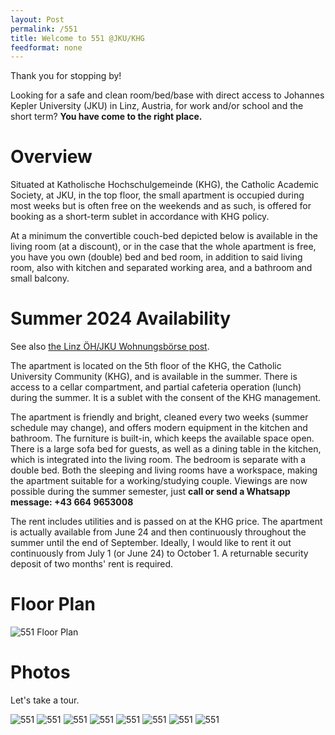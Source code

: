 ```yaml
---
layout: Post
permalink: /551
title: Welcome to 551 @JKU/KHG
feedformat: none
---
```


Thank you for stopping by! 

Looking for a safe and clean room/bed/base with direct access to Johannes Kepler University (JKU) in Linz, Austria, for work and/or school and the short term? **You have come to the right place.**

# Overview #

Situated at Katholische Hochschulgemeinde (KHG), the Catholic Academic Society, at JKU, in the top floor, the small apartment is occupied during most weeks but is often free on the weekends and as such, is offered for booking as a short-term sublet in accordance with KHG policy. 

At a minimum the convertible couch-bed depicted below is available in the living room (at a discount), or in the case that the whole apartment is free, you have you own (double) bed and bed room, in addition to said living room, also with kitchen and separated working area, and a bathroom and small balcony.

# Summer 2024 Availability #

See also  [the Linz ÖH/JKU Wohnungsbörse post](https://oeh.jku.at/wohnungen/zwei-zimmer-wohnung-mit-einbaum%C3%B6beln-zwei-schreibtischen-doppelbett-und-sch%C3%B6ner-k%C3%BCche).

The apartment is located on the 5th floor of the KHG, the Catholic University Community (KHG), and is available in the summer. There is access to a cellar compartment, and partial cafeteria operation (lunch) during the summer. It is a sublet with the consent of the KHG management.

The apartment is friendly and bright, cleaned every two weeks (summer schedule may change), and offers modern equipment in the kitchen and bathroom. The furniture is built-in, which keeps the available space open. There is a large sofa bed for guests, as well as a dining table in the kitchen, which is integrated into the living room. The bedroom is separate with a double bed. Both the sleeping and living rooms have a workspace, making the apartment suitable for a working/studying couple. Viewings are now possible during the summer semester, just **call or send a Whatsapp message: +43 664 9653008**

The rent includes utilities and is passed on at the KHG price. The apartment is actually available from June 24 and then continuously throughout the summer until the end of September. Ideally, I would like to rent it out continuously from July 1 (or June 24) to October 1. A returnable security deposit of two months' rent is required.

# Floor Plan #

![551 Floor Plan](551-plan.png)

# Photos #

Let's take a tour.

![551](IMG_6277.jpg)
![551](IMG_6278.jpg)
![551](IMG_6279.jpg)
![551](IMG_6280.jpg)
![551](IMG_6281.jpg)
![551](IMG_6282.jpg)
![551](IMG_6283.jpg)
![551](IMG_6284.jpg)